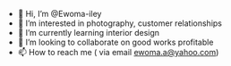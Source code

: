 - 👋 Hi, I’m @Ewoma-iley
- 👀 I’m interested in photography, customer relationships 
- 🌱 I’m currently learning interior design 
- 💞️ I’m looking to collaborate on good works profitable 
- 📫 How to reach me ( via email ewoma.a@yahoo.com)

<!---
Ewoma-iley/Ewoma-iley is a ✨ special ✨ repository because its `README.md` (this file) appears on your GitHub profile.
You can click the Preview link to take a look at your changes.
--->

